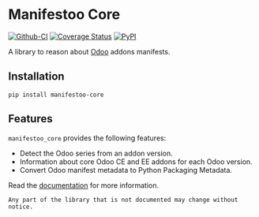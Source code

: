 # Manifestoo Core

[![Github-CI][github-ci]][github-link]
[![Coverage Status][codecov-badge]][codecov-link]
[![PyPI][pypi-badge]][pypi-link]

<!--- shortdesc-begin -->

A library to reason about [Odoo](https://odoo.com) addons manifests.

<!--- shortdesc-end -->

## Installation

<!--- install-begin -->

```console
pip install manifestoo-core
```

<!--- install-end -->

## Features

<!--- features-begin -->

`manifestoo_core` provides the following features:

* Detect the Odoo series from an addon version.
* Information about core Odoo CE and EE addons for each Odoo version.
* Convert Odoo manifest metadata to Python Packaging Metadata.

Read the [documentation](https://manifestoo-core.readthedocs.io/) for more information.

```{warning}
Any part of the library that is not documented may change without notice.
```

<!--- features-end -->

[github-ci]: https://github.com/sbidoul/manifestoo-core/actions/workflows/ci.yml/badge.svg
[github-link]: https://github.com/sbidoul/manifestoo-core
[codecov-badge]: https://codecov.io/gh/sbidoul/manifestoo-core/branch/master/graph/badge.svg
[codecov-link]: https://codecov.io/gh/sbidoul/manifestoo-core
[pypi-badge]: https://img.shields.io/pypi/v/manifestoo-core.svg
[pypi-link]: https://pypi.org/project/manifestoo-core
